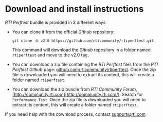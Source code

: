 # Download and install instructions

*RTI Perftest* bundle is provided in 3 different ways:

- You can clone it from the official *Github* repository: 

    `git clone -b v2.0 https://github.com/rticommunity/rtiperftest.git`
    
    This command will download the *Github* repository in a folder named `rtiperftest` and move to the v2.0 tag.

- You can download a zip file containing the *RTI Perftest* files from the *RTI Perftest* *Github* page: [github.com/rticommunity/rtiperftest](https://github.com/rticommunity/rtiperftest). Once the zip file is downloaded you will need to extract its content, this will create a folder named `rtiperftest`.

- You can download the zip bundle from *RTI Community Forum*, [http://community.rti.com](http://community.rti.com/). Search for `Performance Test`. Once the zip file is downloaded you will need to extract its content, this will create a folder named `rtiperftest`.

If you need help with the download process, contact [support@rti.com](support@rti.com).
